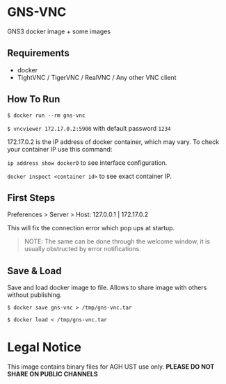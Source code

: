 # GNS-VNC
GNS3 docker image + some images

## Requirements
- docker
- TightVNC / TigerVNC / RealVNC / Any other VNC client

## How To Run
`$ docker run --rm gns-vnc`

`$ vncviewer 172.17.0.2:5900` with default password `1234`

172.17.0.2 is the IP address of docker container, which may vary.
To check your container IP use this command:

`ip address show docker0` to see interface configuration.

`docker inspect <container id>` to see exact container IP.

## First Steps
Preferences > Server > Host: 127.0.0.1 | 172.17.0.2

This will fix the connection error which pop ups at startup.

> NOTE: The same can be done through the welcome window, it is usually obstructed by error notifications.

## Save & Load
Save and load docker image to file. Allows to share image with others without publishing.

`$ docker save gns-vnc > /tmp/gns-vnc.tar`

`$ docker load < /tmp/gns-vnc.tar`

# Legal Notice
This image contains binary files for AGH UST use only. **PLEASE DO NOT SHARE ON PUBLIC CHANNELS**

